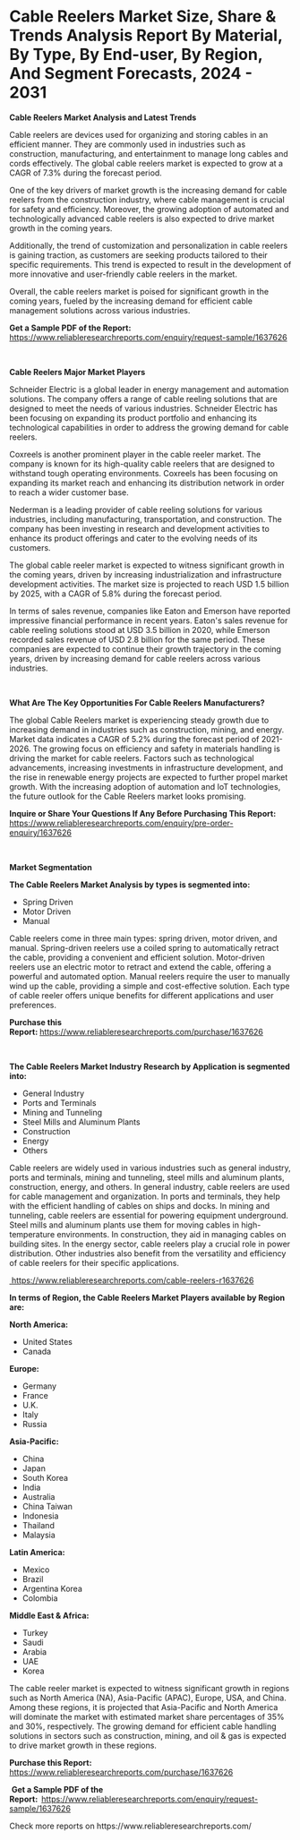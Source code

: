 <p><h1>Cable Reelers Market Size, Share & Trends Analysis Report By Material, By Type, By End-user, By Region, And Segment Forecasts, 2024 - 2031</h1></p><p><strong>Cable Reelers Market Analysis and Latest Trends</strong></p>
<p><p>Cable reelers are devices used for organizing and storing cables in an efficient manner. They are commonly used in industries such as construction, manufacturing, and entertainment to manage long cables and cords effectively. The global cable reelers market is expected to grow at a CAGR of 7.3% during the forecast period.</p><p>One of the key drivers of market growth is the increasing demand for cable reelers from the construction industry, where cable management is crucial for safety and efficiency. Moreover, the growing adoption of automated and technologically advanced cable reelers is also expected to drive market growth in the coming years.</p><p>Additionally, the trend of customization and personalization in cable reelers is gaining traction, as customers are seeking products tailored to their specific requirements. This trend is expected to result in the development of more innovative and user-friendly cable reelers in the market.</p><p>Overall, the cable reelers market is poised for significant growth in the coming years, fueled by the increasing demand for efficient cable management solutions across various industries.</p></p>
<p><strong>Get a Sample PDF of the Report:&nbsp;</strong> <a href="https://www.reliableresearchreports.com/enquiry/request-sample/1637626">https://www.reliableresearchreports.com/enquiry/request-sample/1637626</a></p>
<p>&nbsp;</p>
<p><strong>Cable Reelers Major Market Players</strong></p>
<p><p>Schneider Electric is a global leader in energy management and automation solutions. The company offers a range of cable reeling solutions that are designed to meet the needs of various industries. Schneider Electric has been focusing on expanding its product portfolio and enhancing its technological capabilities in order to address the growing demand for cable reelers.</p><p>Coxreels is another prominent player in the cable reeler market. The company is known for its high-quality cable reelers that are designed to withstand tough operating environments. Coxreels has been focusing on expanding its market reach and enhancing its distribution network in order to reach a wider customer base.</p><p>Nederman is a leading provider of cable reeling solutions for various industries, including manufacturing, transportation, and construction. The company has been investing in research and development activities to enhance its product offerings and cater to the evolving needs of its customers.</p><p>The global cable reeler market is expected to witness significant growth in the coming years, driven by increasing industrialization and infrastructure development activities. The market size is projected to reach USD 1.5 billion by 2025, with a CAGR of 5.8% during the forecast period.</p><p>In terms of sales revenue, companies like Eaton and Emerson have reported impressive financial performance in recent years. Eaton's sales revenue for cable reeling solutions stood at USD 3.5 billion in 2020, while Emerson recorded sales revenue of USD 2.8 billion for the same period. These companies are expected to continue their growth trajectory in the coming years, driven by increasing demand for cable reelers across various industries.</p></p>
<p>&nbsp;</p>
<p><strong>What Are The Key Opportunities For Cable Reelers Manufacturers?</strong></p>
<p><p>The global Cable Reelers market is experiencing steady growth due to increasing demand in industries such as construction, mining, and energy. Market data indicates a CAGR of 5.2% during the forecast period of 2021-2026. The growing focus on efficiency and safety in materials handling is driving the market for cable reelers. Factors such as technological advancements, increasing investments in infrastructure development, and the rise in renewable energy projects are expected to further propel market growth. With the increasing adoption of automation and IoT technologies, the future outlook for the Cable Reelers market looks promising.</p></p>
<p><strong>Inquire or Share Your Questions If Any Before Purchasing This Report:</strong> <a href="https://www.reliableresearchreports.com/enquiry/pre-order-enquiry/1637626">https://www.reliableresearchreports.com/enquiry/pre-order-enquiry/1637626</a></p>
<p>&nbsp;</p>
<p><strong>Market Segmentation</strong></p>
<p><strong>The Cable Reelers Market Analysis by types is segmented into:</strong></p>
<p><ul><li>Spring Driven</li><li>Motor Driven</li><li>Manual</li></ul></p>
<p><p>Cable reelers come in three main types: spring driven, motor driven, and manual. Spring-driven reelers use a coiled spring to automatically retract the cable, providing a convenient and efficient solution. Motor-driven reelers use an electric motor to retract and extend the cable, offering a powerful and automated option. Manual reelers require the user to manually wind up the cable, providing a simple and cost-effective solution. Each type of cable reeler offers unique benefits for different applications and user preferences.</p></p>
<p><strong>Purchase this Report:&nbsp;</strong><a href="https://www.reliableresearchreports.com/purchase/1637626">https://www.reliableresearchreports.com/purchase/1637626</a></p>
<p>&nbsp;</p>
<p><strong>The Cable Reelers Market Industry Research by Application is segmented into:</strong></p>
<p><ul><li>General Industry</li><li>Ports and Terminals</li><li>Mining and Tunneling</li><li>Steel Mills and Aluminum Plants</li><li>Construction</li><li>Energy</li><li>Others</li></ul></p>
<p><p>Cable reelers are widely used in various industries such as general industry, ports and terminals, mining and tunneling, steel mills and aluminum plants, construction, energy, and others. In general industry, cable reelers are used for cable management and organization. In ports and terminals, they help with the efficient handling of cables on ships and docks. In mining and tunneling, cable reelers are essential for powering equipment underground. Steel mills and aluminum plants use them for moving cables in high-temperature environments. In construction, they aid in managing cables on building sites. In the energy sector, cable reelers play a crucial role in power distribution. Other industries also benefit from the versatility and efficiency of cable reelers for their specific applications.</p></p>
<p><a href="https://www.reliableresearchreports.com/cable-reelers-r1637626">&nbsp;https://www.reliableresearchreports.com/cable-reelers-r1637626</a></p>
<p><strong>In terms of Region, the Cable Reelers Market Players available by Region are:</strong></p>
<p>
    <p> <strong> North America: </strong>
        <ul>
            <li>United States</li>
            <li>Canada</li>
        </ul>
        </p> 
    <p> <strong> Europe: </strong>
        <ul>
            <li>Germany</li>
            <li>France</li>
            <li>U.K.</li>
            <li>Italy</li>
            <li>Russia</li>
        </ul>
        </p> 
    <p> <strong> Asia-Pacific: </strong>
        <ul>
            <li>China</li>
            <li>Japan</li>
            <li>South Korea</li>
            <li>India</li>
            <li>Australia</li>
            <li>China Taiwan</li>
            <li>Indonesia</li>
            <li>Thailand</li>
            <li>Malaysia</li>
        </ul>
        </p> 
    <p> <strong> Latin America: </strong>
        <ul>
            <li>Mexico</li>
            <li>Brazil</li>
            <li>Argentina Korea</li>
            <li>Colombia</li>
        </ul>
        </p> 
    <p> <strong> Middle East & Africa: </strong>
        <ul>
            <li>Turkey</li>
            <li>Saudi</li>
            <li>Arabia</li>
            <li>UAE</li>
            <li>Korea</li>
        </ul>
    </p>
    </p>
<p><p>The cable reeler market is expected to witness significant growth in regions such as North America (NA), Asia-Pacific (APAC), Europe, USA, and China. Among these regions, it is projected that Asia-Pacific and North America will dominate the market with estimated market share percentages of 35% and 30%, respectively. The growing demand for efficient cable handling solutions in sectors such as construction, mining, and oil & gas is expected to drive market growth in these regions.</p></p>
<p><strong>Purchase this Report: </strong><a href="https://www.reliableresearchreports.com/purchase/1637626">https://www.reliableresearchreports.com/purchase/1637626</a></p>
<p>&nbsp;<strong>Get a Sample PDF of the Report:&nbsp;&nbsp;</strong><a href="https://www.reliableresearchreports.com/enquiry/request-sample/1637626">https://www.reliableresearchreports.com/enquiry/request-sample/1637626</a></p>
<p><strong></strong></p>
<p>Check more reports on https://www.reliableresearchreports.com/</p>